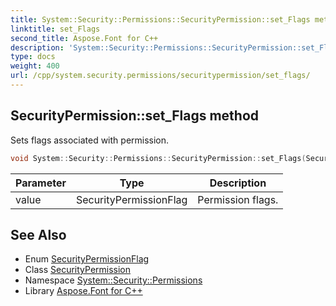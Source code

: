```yaml
---
title: System::Security::Permissions::SecurityPermission::set_Flags method
linktitle: set_Flags
second_title: Aspose.Font for C++
description: 'System::Security::Permissions::SecurityPermission::set_Flags method. Sets flags associated with permission in C++.'
type: docs
weight: 400
url: /cpp/system.security.permissions/securitypermission/set_flags/
---
```

## SecurityPermission::set_Flags method


Sets flags associated with permission.

```cpp
void System::Security::Permissions::SecurityPermission::set_Flags(SecurityPermissionFlag value)
```


| Parameter | Type | Description |
| --- | --- | --- |
| value | SecurityPermissionFlag | Permission flags. |

## See Also

* Enum [SecurityPermissionFlag](../../securitypermissionflag/)
* Class [SecurityPermission](../)
* Namespace [System::Security::Permissions](../../)
* Library [Aspose.Font for C++](../../../)
